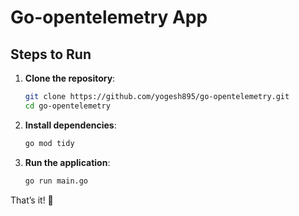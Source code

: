 # Go-opentelemetry App

## Steps to Run

1. **Clone the repository**:  
   ```bash
   git clone https://github.com/yogesh895/go-opentelemetry.git
   cd go-opentelemetry
   ```

2. **Install dependencies**:  
   ```bash
   go mod tidy
   ```

3. **Run the application**:  
   ```bash
   go run main.go
   ```

That’s it! 🎉
